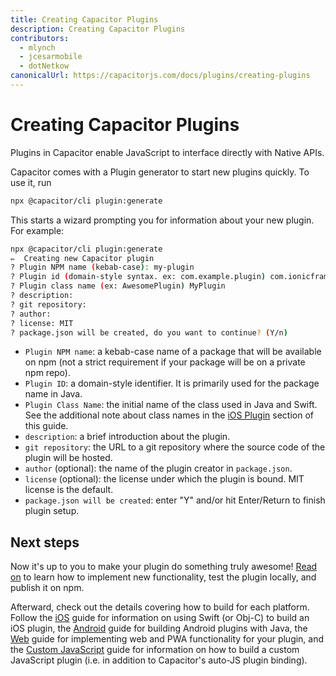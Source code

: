 ```yaml
---
title: Creating Capacitor Plugins
description: Creating Capacitor Plugins
contributors:
  - mlynch
  - jcesarmobile
  - dotNetkow
canonicalUrl: https://capacitorjs.com/docs/plugins/creating-plugins
---
```


# Creating Capacitor Plugins

Plugins in Capacitor enable JavaScript to interface directly with Native APIs.

Capacitor comes with a Plugin generator to start new plugins quickly. To use it, run

```bash
npx @capacitor/cli plugin:generate
```

This starts a wizard prompting you for information about your new plugin. For example:

```bash
npx @capacitor/cli plugin:generate
✏️  Creating new Capacitor plugin
? Plugin NPM name (kebab-case): my-plugin
? Plugin id (domain-style syntax. ex: com.example.plugin) com.ionicframework.myplugin
? Plugin class name (ex: AwesomePlugin) MyPlugin
? description:
? git repository:
? author:
? license: MIT
? package.json will be created, do you want to continue? (Y/n)
```

- `Plugin NPM name`: a kebab-case name of a package that will be available on npm (not a strict requirement if your package will be on a private npm repo).
- `Plugin ID`: a domain-style identifier. It is primarily used for the package name in Java.
- `Plugin Class Name`: the initial name of the class used in Java and Swift. See the additional note about class names in the [iOS Plugin](./ios) section of this guide.
- `description`: a brief introduction about the plugin.
- `git repository`: the URL to a git repository where the source code of the plugin will be hosted.
- `author` (optional): the name of the plugin creator in `package.json`.
- `license` (optional): the license under which the plugin is bound. MIT license is the default.
- `package.json will be created`: enter "Y" and/or hit Enter/Return to finish plugin setup.

## Next steps

Now it's up to you to make your plugin do something truly awesome! [Read on](./workflow) to learn how to implement new functionality, test the plugin locally, and publish it on npm.

Afterward, check out the details covering how to build for each platform. Follow the [iOS](./ios) guide for information on using Swift (or Obj-C) to build an iOS plugin, the [Android](./android) guide for building Android plugins with Java, the [Web](./web) guide for implementing web and PWA functionality for your plugin, and the [Custom JavaScript](./js) guide for information on how to build a custom JavaScript plugin (i.e. in addition to Capacitor's auto-JS plugin binding).
